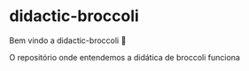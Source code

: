 # didactic-broccoli

Bem vindo a didactic-broccoli :tada:

O repositório onde entendemos a didática de broccoli funciona
